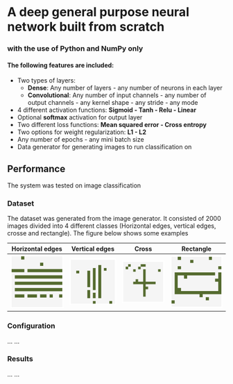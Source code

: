 # A deep general purpose neural network built from scratch
### with the use of Python and NumPy only
#### The following features are included:
- Two types of layers: 
  - **Dense**: Any number of layers - any number of neurons in each layer
  - **Convolutional**: Any number of input channels - any number of output channels - any kernel shape - any stride - any mode
- 4 different activation functions: **Sigmoid - Tanh - Relu - Linear**
- Optional **softmax** activation for output layer
- Two different loss functions: **Mean squared error - Cross entropy**
- Two options for weight regularization: **L1 - L2**
- Any number of epochs - any mini batch size
- Data generator for generating images to run classification on


## Performance
The system was tested on image classification
### Dataset
The dataset was generated from the image generator.
It consisted of 2000 images divided into 4 different classes (Horizontal edges, vertical edges, crosse and rectangle).
The figure below shows some examples

Horizontal edges | Vertical edges | Cross | Rectangle
------------ | ------------- | ------------- | -------------
![hor](/data/examples/fig-0.png) | ![ver](/data/examples/fig-1.png) | ![cross](/data/examples/fig-2.png) | ![rect](/data/examples/fig-3.png)

### Configuration
...
...

### Results
...
...
